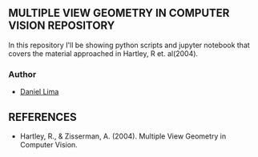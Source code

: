 ## MULTIPLE VIEW GEOMETRY IN COMPUTER VISION REPOSITORY  
In this repository I'll be showing python scripts and jupyter notebook that covers the material approached in Hartley, R et. al(2004).

### Author
- [Daniel Lima](https://www.linkedin.com/in/danielvictor94/)


## REFERENCES
- Hartley, R., & Zisserman, A. (2004). Multiple View Geometry in Computer Vision.